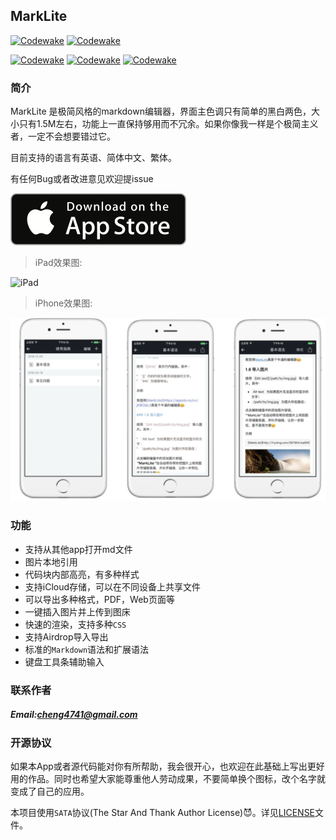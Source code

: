 ## MarkLite

[![Codewake](https://img.shields.io/badge/build-success-brightgreen.svg)]()
[![Codewake](https://img.shields.io/badge/release-v%204.1-blue.svg)]()

[![Codewake](https://www.codewake.com/badges/codewake.svg)](https://www.codewake.com/p/marklite)
[![Codewake](https://www.codewake.com/badges/codewake2.svg)](https://www.codewake.com/p/marklite)
[![Codewake](https://img.shields.io/badge/SayThanks.io-%E2%98%BC-1EAEDB.svg)](https://saythanks.io/inbox)

### 简介

MarkLite 是极简风格的markdown编辑器，界面主色调只有简单的黑白两色，大小只有1.5M左右，功能上一直保持够用而不冗余。如果你像我一样是个极简主义者，一定不会想要错过它。

目前支持的语言有英语、简体中文、繁体。

有任何Bug或者改进意见欢迎提issue

[![Download](ScreenShot/download.png)](https://itunes.apple.com/app/id1098107145)
>iPad效果图:

![iPad](ScreenShot/iPad.png)
>iPhone效果图:

![iPhone](ScreenShot/iPhone_shot.png)

### 功能

* 支持从其他app打开md文件
* 图片本地引用
* 代码块内部高亮，有多种样式
* 支持iCloud存储，可以在不同设备上共享文件
* 可以导出多种格式，PDF，Web页面等
* 一键插入图片并上传到图床
* 快速的渲染，支持多种`CSS`
* 支持Airdrop导入导出
* 标准的`Markdown`语法和扩展语法
* 键盘工具条辅助输入

### 联系作者
##### Email:[cheng4741@gmail.com](mailto:cheng4741@gmail.com)

### 开源协议

如果本App或者源代码能对你有所帮助，我会很开心，也欢迎在此基础上写出更好用的作品。同时也希望大家能尊重他人劳动成果，不要简单换个图标，改个名字就变成了自己的应用。

本项目使用`SATA`协议(The Star And Thank Author License)😈。详见[LICENSE](LICENSE.txt)文件。